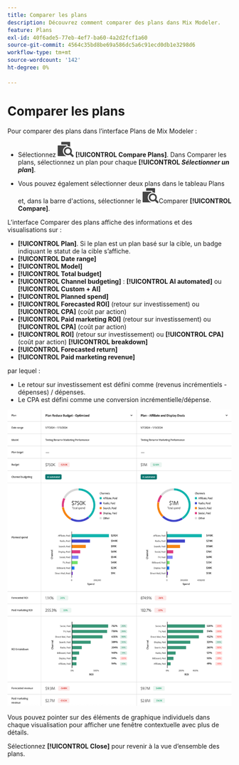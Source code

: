 ```yaml
---
title: Comparer les plans
description: Découvrez comment comparer des plans dans Mix Modeler.
feature: Plans
exl-id: 40f6ade5-77eb-4ef7-ba60-4a2d2fcf1a60
source-git-commit: 4564c35bd8be69a586dc5a6c91ecd0db1e3298d6
workflow-type: tm+mt
source-wordcount: '142'
ht-degree: 0%

---
```


# Comparer les plans

Pour comparer des plans dans l’interface Plans de Mix Modeler :

* Sélectionnez ![Comparer](/help/assets/icons/Compare.svg) **[!UICONTROL Compare Plans]**. Dans Comparer les plans, sélectionnez un plan pour chaque **[!UICONTROL _Sélectionner un plan_]**.

* Vous pouvez également sélectionner deux plans dans le tableau Plans et, dans la barre d&#39;actions, sélectionner le ![ ](/help/assets/icons/Compare.svg)Comparer **[!UICONTROL Compare]**.

L’interface Comparer des plans affiche des informations et des visualisations sur :

* **[!UICONTROL Plan]**. Si le plan est un plan basé sur la cible, un badge indiquant le statut de la cible s’affiche.
* **[!UICONTROL Date range]**
* **[!UICONTROL Model]**
* **[!UICONTROL Total budget]**
* **[!UICONTROL Channel budgeting]** : **[!UICONTROL AI automated]** ou **[!UICONTROL Custom + AI]**
* **[!UICONTROL Planned spend]**
* **[!UICONTROL Forecasted ROI]** (retour sur investissement) ou **[!UICONTROL CPA]** (coût par action)
* **[!UICONTROL Paid marketing ROI]** (retour sur investissement) ou **[!UICONTROL CPA]** (coût par action)
* **[!UICONTROL ROI]** (retour sur investissement) ou **[!UICONTROL CPA]** (coût par action) **[!UICONTROL breakdown]**
* **[!UICONTROL Forecasted return]**
* **[!UICONTROL Paid marketing revenue]**

par lequel :

* Le retour sur investissement est défini comme (revenus incrémentiels - dépenses) / dépenses.
* Le CPA est défini comme une conversion incrémentielle/dépense.


![Comparer les plans](/help/assets/compare-plans.png)

Vous pouvez pointer sur des éléments de graphique individuels dans chaque visualisation pour afficher une fenêtre contextuelle avec plus de détails.

Sélectionnez **[!UICONTROL Close]** pour revenir à la vue d’ensemble des plans.
